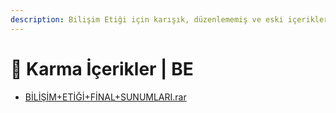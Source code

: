 ```yaml
---
description: Bilişim Etiği için karışık, düzenlememiş ve eski içerikleri barındıran notlar
---
```


# 🎲 Karma İçerikler | BE

* [BİLİŞİM+ETİĞİ+FİNAL+SUNUMLARI.rar](B%C4%B0L%C4%B0%C5%9E%C4%B0M+ET%C4%B0%C4%9E%C4%B0+F%C4%B0NAL+SUNUMLARI.rar)
